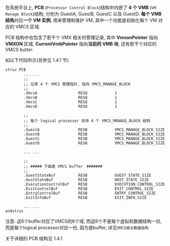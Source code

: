 在系统平台上, **PCB** (`Processor Control Block`)结构中内嵌了 **4 个 VMB** (`VM Manage Block`)结构, 分别为 GuestA, GuestB, GuestC 以及 GuestD. **每个 VMB 结构**对应**一个 VM 实例**, 用来管理和维护 VM, 其中一个功能是初始化每个 VM 对应的 VMCS 区域. 

PCB 结构中也包含了若干个 VMX 相关的管理记录, 其中 **VmxonPointer** 指向 **VMXON** 区城, **CurrentVmbPointer** 指向**当前的 VMB 块**, 还有若干个对应的 VMCS butter. 

如以下代码所示(另参见 1.4.1 节). 

```
struc PCB
        ... ...
        ;;
        ;; 记录 4 个 VMCS 管理指针, 指向 VMCS_MANAGE_BLOCK
        ;;
        .VmcsA                  RESQ            1
        .VmcsB                  RESQ            1
        .VmcsC                  RESQ            1
        .VmcsD                  RESQ            1
    
        ;;
        ;; 每个 logical processor 支持 4 个 VMCS_MANAGE_BLOCK 结构
        ;;
        .GuestA                 RESB            VMCS_MANAGE_BLOCK_SIZE
        .GuestB                 RESB            VMCS_MANAGE_BLOCK_SIZE
        .GuestC                 RESB            VMCS_MANAGE_BLOCK_SIZE
        .GuestD                 RESB            VMCS_MANAGE_BLOCK_SIZE

        ... ...

        ;;
        ;; ##### 下面是 VMCS buffer　#######
        ;;
        .GuestStateBuf          RESB            GUEST_STATE_SIZE
        .HostStateBuf           RESB            HOST_STATE_SIZE
        .ExecutionControlBuf    RESB            EXECUTION_CONTROL_SIZE
        .ExitControlBuf         RESB            EXIT_CONTROL_SIZE
        .EntryControlBuf        RESB            ENTRY_CONTROL_SIZE
        .ExitInfoBuf            RESB            EXIT_INFO_SIZE
        
        ... ...
endstruc
```

注意: 这6个buffer对应了VMCS的6个域, 而这6个不是每个虚拟机数据结构一份, 而是每个logical processor对应一份, 因为是buffer, 详见`VMCS相关数据结构`

关于详细的 PCB 结构见 1.4.1